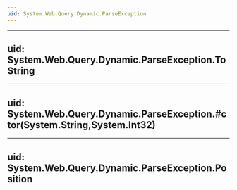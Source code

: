 ```yaml
---
uid: System.Web.Query.Dynamic.ParseException
---
```


---
uid: System.Web.Query.Dynamic.ParseException.ToString
---

---
uid: System.Web.Query.Dynamic.ParseException.#ctor(System.String,System.Int32)
---

---
uid: System.Web.Query.Dynamic.ParseException.Position
---
